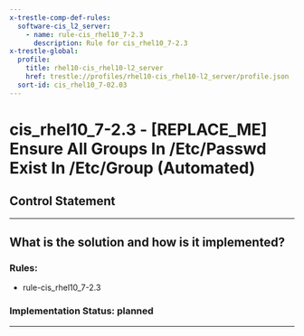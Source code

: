 ```yaml
---
x-trestle-comp-def-rules:
  software-cis_l2_server:
    - name: rule-cis_rhel10_7-2.3
      description: Rule for cis_rhel10_7-2.3
x-trestle-global:
  profile:
    title: rhel10-cis_rhel10-l2_server
    href: trestle://profiles/rhel10-cis_rhel10-l2_server/profile.json
  sort-id: cis_rhel10_7-02.03
---
```


# cis_rhel10_7-2.3 - \[REPLACE_ME\] Ensure All Groups In /Etc/Passwd Exist In /Etc/Group (Automated)

## Control Statement

______________________________________________________________________

## What is the solution and how is it implemented?

<!-- For implementation status enter one of: implemented, partial, planned, alternative, not-applicable -->

<!-- Note that the list of rules under ### Rules: is read-only and changes will not be captured after assembly to JSON -->

<!-- Add control implementation description here for control: cis_rhel10_7-2.3 -->

### Rules:

  - rule-cis_rhel10_7-2.3

### Implementation Status: planned

______________________________________________________________________
